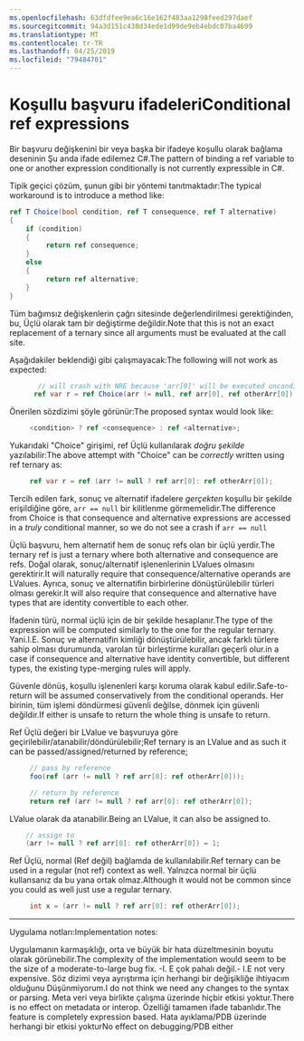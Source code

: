 ```yaml
---
ms.openlocfilehash: 63dfdfee9ea6c16e162f483aa1298feed297daef
ms.sourcegitcommit: 94a3d151c438d34ede1d99de9eb4ebdc07ba4699
ms.translationtype: MT
ms.contentlocale: tr-TR
ms.lasthandoff: 04/25/2019
ms.locfileid: "79484701"
---
```

# <a name="conditional-ref-expressions"></a><span data-ttu-id="b6a8e-101">Koşullu başvuru ifadeleri</span><span class="sxs-lookup"><span data-stu-id="b6a8e-101">Conditional ref expressions</span></span>

<span data-ttu-id="b6a8e-102">Bir başvuru değişkenini bir veya başka bir ifadeye koşullu olarak bağlama deseninin Şu anda ifade edilemez C#.</span><span class="sxs-lookup"><span data-stu-id="b6a8e-102">The pattern of binding a ref variable to one or another expression conditionally is not currently expressible in C#.</span></span>

<span data-ttu-id="b6a8e-103">Tipik geçici çözüm, şunun gibi bir yöntemi tanıtmaktadır:</span><span class="sxs-lookup"><span data-stu-id="b6a8e-103">The typical workaround is to introduce a method like:</span></span>

```csharp
ref T Choice(bool condition, ref T consequence, ref T alternative)
{
    if (condition)
    {
         return ref consequence;
    }
    else
    {
         return ref alternative;
    }
}
```

<span data-ttu-id="b6a8e-104">Tüm bağımsız değişkenlerin çağrı sitesinde değerlendirilmesi gerektiğinden, bu, Üçlü olarak tam bir değiştirme değildir.</span><span class="sxs-lookup"><span data-stu-id="b6a8e-104">Note that this is not an exact replacement of a ternary since all arguments must be evaluated at the call site.</span></span>

<span data-ttu-id="b6a8e-105">Aşağıdakiler beklendiği gibi çalışmayacak:</span><span class="sxs-lookup"><span data-stu-id="b6a8e-105">The following will not work as expected:</span></span>

```csharp
       // will crash with NRE because 'arr[0]' will be executed unconditionally
      ref var r = ref Choice(arr != null, ref arr[0], ref otherArr[0]);
```

<span data-ttu-id="b6a8e-106">Önerilen sözdizimi şöyle görünür:</span><span class="sxs-lookup"><span data-stu-id="b6a8e-106">The proposed syntax would look like:</span></span>

```csharp
     <condition> ? ref <consequence> : ref <alternative>;
```

<span data-ttu-id="b6a8e-107">Yukarıdaki "Choice" girişimi, ref Üçlü kullanılarak _doğru şekilde_ yazılabilir:</span><span class="sxs-lookup"><span data-stu-id="b6a8e-107">The above attempt with "Choice" can be _correctly_ written using ref ternary as:</span></span>

```csharp
     ref var r = ref (arr != null ? ref arr[0]: ref otherArr[0]);
```

<span data-ttu-id="b6a8e-108">Tercih edilen fark, sonuç ve alternatif ifadelere _gerçekten_ koşullu bir şekilde erişildiğine göre, ```arr == null``` bir kilitlenme görmemelidir.</span><span class="sxs-lookup"><span data-stu-id="b6a8e-108">The difference from Choice is that consequence and alternative expressions are accessed in a _truly_ conditional manner, so we do not see a crash if ```arr == null```</span></span>

<span data-ttu-id="b6a8e-109">Üçlü başvuru, hem alternatif hem de sonuç refs olan bir üçlü yerdir.</span><span class="sxs-lookup"><span data-stu-id="b6a8e-109">The ternary ref is just a ternary where both alternative and consequence are refs.</span></span> <span data-ttu-id="b6a8e-110">Doğal olarak, sonuç/alternatif işlenenlerinin LValues olmasını gerektirir.</span><span class="sxs-lookup"><span data-stu-id="b6a8e-110">It will naturally require that consequence/alternative operands are LValues.</span></span> <span data-ttu-id="b6a8e-111">Ayrıca, sonuç ve alternatifin birbirlerine dönüştürülebilir türleri olması gerekir.</span><span class="sxs-lookup"><span data-stu-id="b6a8e-111">It will also require that consequence and alternative have types that are identity convertible to each other.</span></span>

<span data-ttu-id="b6a8e-112">İfadenin türü, normal üçlü için de bir şekilde hesaplanır.</span><span class="sxs-lookup"><span data-stu-id="b6a8e-112">The type of the expression will be computed similarly to the one for the regular ternary.</span></span> <span data-ttu-id="b6a8e-113">Yani.</span><span class="sxs-lookup"><span data-stu-id="b6a8e-113">I.E.</span></span> <span data-ttu-id="b6a8e-114">Sonuç ve alternatifin kimliği dönüştürülebilir, ancak farklı türlere sahip olması durumunda, varolan tür birleştirme kuralları geçerli olur.</span><span class="sxs-lookup"><span data-stu-id="b6a8e-114">in a case if consequence and alternative have identity convertible, but different types, the existing type-merging rules will apply.</span></span>

<span data-ttu-id="b6a8e-115">Güvenle dönüş, koşullu işlenenleri karşı koruma olarak kabul edilir.</span><span class="sxs-lookup"><span data-stu-id="b6a8e-115">Safe-to-return will be assumed conservatively from the conditional operands.</span></span> <span data-ttu-id="b6a8e-116">Her birinin, tüm işlemi döndürmesi güvenli değilse, dönmek için güvenli değildir.</span><span class="sxs-lookup"><span data-stu-id="b6a8e-116">If either is unsafe to return the whole thing is unsafe to return.</span></span>

<span data-ttu-id="b6a8e-117">Ref Üçlü değeri bir LValue ve başvuruya göre geçirilebilir/atanabilir/döndürülebilir;</span><span class="sxs-lookup"><span data-stu-id="b6a8e-117">Ref ternary is an LValue and as such it can be passed/assigned/returned by reference;</span></span>

```csharp
     // pass by reference
     foo(ref (arr != null ? ref arr[0]: ref otherArr[0]));

     // return by reference
     return ref (arr != null ? ref arr[0]: ref otherArr[0]);
```

<span data-ttu-id="b6a8e-118">LValue olarak da atanabilir.</span><span class="sxs-lookup"><span data-stu-id="b6a8e-118">Being an LValue, it can also be assigned to.</span></span> 

```csharp
    // assign to
    (arr != null ? ref arr[0]: ref otherArr[0]) = 1;
```

<span data-ttu-id="b6a8e-119">Ref Üçlü, normal (Ref değil) bağlamda de kullanılabilir.</span><span class="sxs-lookup"><span data-stu-id="b6a8e-119">Ref ternary can be used in a regular (not ref) context as well.</span></span> <span data-ttu-id="b6a8e-120">Yalnızca normal bir üçlü kullansanız da bu yana ortak olmaz.</span><span class="sxs-lookup"><span data-stu-id="b6a8e-120">Although it would not be common since you could as well just use a regular ternary.</span></span>

```csharp
     int x = (arr != null ? ref arr[0]: ref otherArr[0]);
```


___

<span data-ttu-id="b6a8e-121">Uygulama notları:</span><span class="sxs-lookup"><span data-stu-id="b6a8e-121">Implementation notes:</span></span> 

<span data-ttu-id="b6a8e-122">Uygulamanın karmaşıklığı, orta ve büyük bir hata düzeltmesinin boyutu olarak görünebilir.</span><span class="sxs-lookup"><span data-stu-id="b6a8e-122">The complexity of the implementation would seem to be the size of a moderate-to-large bug fix.</span></span> <span data-ttu-id="b6a8e-123">-I. E çok pahalı değil.</span><span class="sxs-lookup"><span data-stu-id="b6a8e-123">- I.E not very expensive.</span></span>
<span data-ttu-id="b6a8e-124">Söz dizimi veya ayrıştırma için herhangi bir değişikliğe ihtiyacım olduğunu Düşünmiyorum.</span><span class="sxs-lookup"><span data-stu-id="b6a8e-124">I do not think we need any changes to the syntax or parsing.</span></span>
<span data-ttu-id="b6a8e-125">Meta veri veya birlikte çalışma üzerinde hiçbir etkisi yoktur.</span><span class="sxs-lookup"><span data-stu-id="b6a8e-125">There is no effect on metadata or interop.</span></span> <span data-ttu-id="b6a8e-126">Özelliği tamamen ifade tabanlıdır.</span><span class="sxs-lookup"><span data-stu-id="b6a8e-126">The feature is completely expression based.</span></span>
<span data-ttu-id="b6a8e-127">Hata ayıklama/PDB üzerinde herhangi bir etkisi yoktur</span><span class="sxs-lookup"><span data-stu-id="b6a8e-127">No effect on debugging/PDB either</span></span>
